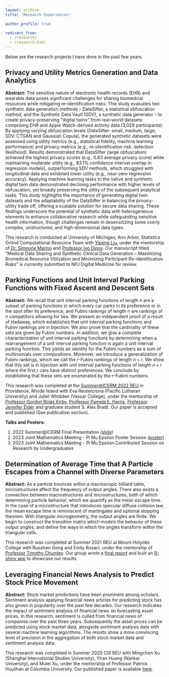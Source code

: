 ```yaml
---
layout: archive
title: "Research Experiences"

author_profile: true

redirect_from: 
  - /research/
  - /research.html
---
```


Below are the research projects I have done in the past few years. 

## Privacy and Utility Metrics Generation and Data Analytics 

**Abstract:** The sensitive nature of electronic health records (EHR) and wearable data poses significant challenges for sharing biomedical resources while mitigating re-identification risks. This study evaluates two synthetic data generation methods – DataSifter, a statistical obfuscation method, and the Synthetic Data Vault (SDV), a synthetic data generator – to create privacy-preserving "digital twins" from real-world datasets comprising EHR and Apple Watch-derived activity data (3,029 participants). By applying varying obfuscation levels (DataSifter: small, medium, large; SDV: CTGAN and Gaussian Copula), the generated synthetic datasets were assessed using utility metrics (e.g., statistical fidelity, machine learning performance) and privacy metrics (e.g., re-identification risk, detection likelihood). Results demonstrated that DataSifter (large obfuscation) achieved the highest privacy scores (e.g., 0.83 average privacy score) while maintaining moderate utility (e.g., 83.1% confidence interval overlap in regression models), outperforming SDV methods, which struggled with longitudinal data and exhibited lower utility (e.g., near-zero regression accuracy). Applying machine learning tasks to the native and synthetic digital twin data demonstrated declining performance with higher levels of obfuscation, yet broadly preserving the utility of the subsequent analytical tasks. This study highlights the importance of generating digital twin datasets and the adaptability of the DataSifter in balancing the privacy-utility trade off, offering a scalable solution for secure data sharing. These findings underscore the potential of synthetic data with heterogeneous elements to enhance collaborative research while safeguarding sensitive health information, though challenges remain in desensitizing some overly complex, unstructured, and high-dimensional data types.

This research is conducted at University of Michigan, Ann Arbor, Statistics Online Computational Resource Team with [Yipeng Liu](https://www.linkedin.com/in/yipeng-liu-efraim/), under the mentorship of [Dr. Simeone Marino](https://scholar.google.com/citations?user=6CFSyAIAAAAJ&hl=en) and [Professor Ivo Dinov](https://nursing.umich.edu/faculty-staff/faculty/ivo-d-dinov). Our manuscript titled "Medical Data Sharing and Synthetic Clinical Data Generation – Maximizing Biomedical Resource Utilization and Minimizing Participant Re-identification Risks" is currently submitted to NPJ Digital Medicine for review.  

## Parking Functions and Unit Interval Parking Functions with Fixed Ascent and Descent Sets

**Abstract:** We recall that unit interval parking functions of length $n$ are a subset of parking functions in which every car parks in its preference or in the spot after its preference, and Fubini rankings of length n are rankings of $n$ competitors allowing for ties. We present an independent proof of a result of Hadaway, which establishes that unit interval parking functions and Fubini rankings are in bijection. We also prove that the cardinality of these sets are given by Fubini numbers. In addition, we give a complete characterization of unit interval parking functions by determining when a rearrangement of a unit interval parking function is again a unit interval parking function. This
yields an identity for the Fubini numbers as a sum of multinomials over compositions. Moreover, we introduce a generalization of Fubini rankings, which we call the $r$-Fubini rankings of length $n + r$. We show that this set is in bijection with unit interval parking functions of length $n + r$ where the first $r$ cars have distinct preferences. We conclude by establishing that these sets are enumerated by the $r$-Fubini numbers.

This research was completed at the [Summer@ICERM 2022 REU](https://icerm.brown.edu/summerug/2022/) in Providence, Rhode Island with Eva Reutercrona (Pacific Lutheran University) and Juliet Whidden (Vassar College), under the mentorship of [Professor Gordon Rojas Kirby](https://sites.google.com/view/girkirby/), [Professor Pamela E. Harris](https://www.pamelaeharris.com/), [Professor Jennifer Elder](https://jennifer.totallyconsultants.com/) and graduate student S. Alex Bradt. Our paper is accepted and published (See publication section).

**Talks and Posters:**

1. 2022 Summer@ICERM Final Presentation ([slide](https://app.icerm.brown.edu/assets/372/4320/4320_3425_Reutercrona-Wang-Whidden_080320221100_Slides.pdf))
2. 2023 Joint Mathematics Meeting - Pi Mu Epsilon Poster Session ([poster](files/pf_poster.pdf))
3. 2023 Joint Mathematics Meeting - Pi Mu Epsilon Contributed Session on Research by Undergraduates

## Determination of Average Time that A Particle Escapes from a Channel with Diverse Parameters

**Abstract:** As a particle bounces within a macroscopic billiard table, microstructures affect the frequency of output angles. There also exists a connection between macrostructures and microstructures, both of which determining particle behavior, which we quantify as the mean escape time. In the case of a microstructure that introduces specular diffuse collision law, the mean escape time is reminiscent of martingales and optional stopping theorem. With triangular microgeometry, the output angles are finite. We begin to construct the transition matrix which models the behavior of these output angles, and define the ways in which the angles transform within the triangular cells.

This research was completed at Summer 2021 REU at Mount Holyoke College with Ruozhen Gong and Emily Rosaci, under the mentorship of [Professor Timothy Chumley](https://tchumley.mtholyoke.edu/?_ga=2.98059675.564660943.1704846727-1838912408.1704846727). Our group wrote a [final report](https://tchumley.mtholyoke.edu/pdf/Summer_2021_research_report.pdf) and built an [R-shiny app](https://olypys-yuxuan-wang.shinyapps.io/Billiards_Probability_and_their_Interplay/) to showcase our results.

## Leveraging Financial News Analysis to Predict Stock Price Movement

**Abstract:** Stock market predictions have been prominent among scholars. Sentiment analysis applying financial news articles for predicting stock has also grown in popularity over the past few decades. Our research indicates the impact of sentiment analysis of financial news on forecasting asset prices. In this research, sentiment is culled from financial news of companies over the past three years. Subsequently the asset prices can be predicted using stock market data, alongside sentiment analysis data with several machine learning algorithms. The results show a more convincing level of precision in the aggregation of both stock market data and sentiment analysis data.

This research was completed in Summer 2020 CIS REU with Mingchen Xu (Shanghai International Studies University), Yiran Huang (Nankai University), and Mulei Xu, under the mentorship of Professor Patrick Houlihan at Columbia University. Our published paper is available [here](https://www.airitilibrary.com/Article/Detail/P20200813001-202107-202107160001-202107160001-265-276). 


